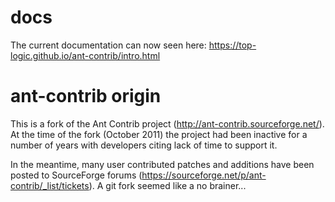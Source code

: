 # docs
The current documentation can now seen here:
https://top-logic.github.io/ant-contrib/intro.html


# ant-contrib origin
This is a fork of the Ant Contrib project (http://ant-contrib.sourceforge.net/).
At the time of the fork (October 2011) the project had been inactive for a number
of years with developers citing lack of time to support it.

In the meantime, many user contributed patches and additions have been posted to
SourceForge forums (https://sourceforge.net/p/ant-contrib/_list/tickets). A git
fork seemed like a no brainer...
